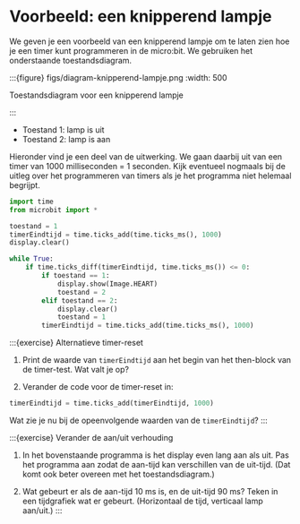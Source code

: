 # Voorbeeld: een knipperend lampje

We geven je een voorbeeld van een knipperend lampje om te laten zien hoe je een timer kunt programmeren in de micro:bit. 
We gebruiken het onderstaande toestandsdiagram.

:::{figure} figs/diagram-knipperend-lampje.png
:width: 500

Toestandsdiagram voor een knipperend lampje

:::

* Toestand 1: lamp is uit
* Toestand 2: lamp is aan
 

Hieronder vind je een deel van de uitwerking. We gaan daarbij uit van een timer van 1000 milliseconden = 1 seconden. Kijk eventueel nogmaals bij de uitleg over het programmeren van timers als je het programma niet helemaal begrijpt.

```Python
import time
from microbit import *

toestand = 1
timerEindtijd = time.ticks_add(time.ticks_ms(), 1000)
display.clear()

while True:
    if time.ticks_diff(timerEindtijd, time.ticks_ms()) <= 0:
        if toestand == 1:
            display.show(Image.HEART)
            toestand = 2
        elif toestand == 2:
            display.clear()
            toestand = 1
        timerEindtijd = time.ticks_add(time.ticks_ms(), 1000)    

```


:::{exercise} Alternatieve timer-reset

1. Print de waarde van `timerEindtijd` aan het begin van het then-block van de timer-test.
Wat valt je op?

2. Verander de code voor de timer-reset in:

```Python
timerEindtijd = time.ticks_add(timerEindtijd, 1000)
```

Wat zie je nu bij de opeenvolgende waarden van de `timerEindtijd`?
:::

:::{exercise} Verander de aan/uit verhouding

1. In het bovenstaande programma is het display even lang aan als uit.
Pas het programma aan zodat de aan-tijd kan verschillen van de uit-tijd.
(Dat komt ook beter overeen met het toestandsdiagram.)

2. Wat gebeurt er als de aan-tijd 10 ms is, en de uit-tijd 90 ms?
Teken in een tijdgrafiek wat er gebeurt.
(Horizontaal de tijd, verticaal lamp aan/uit.)
:::


